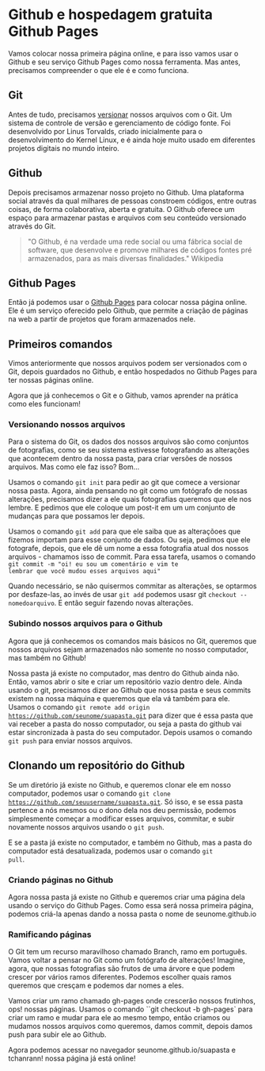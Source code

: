 # Github e hospedagem gratuita Github Pages

Vamos colocar nossa primeira página online, e para isso vamos usar o Github e seu serviço Github Pages como nossa ferramenta. Mas antes, precisamos compreender o que ele é e como funciona.

## Git

Antes de tudo, precisamos [versionar](http://rogerdudler.github.io/git-guide/index.pt_BR.html) nossos arquivos com o Git. Um sistema de controle de versão e gerenciamento de código fonte. Foi desenvolvido por Linus Torvalds, criado inicialmente para o desenvolvimento do Kernel Linux, e é ainda hoje muito usado em diferentes projetos digitais no mundo inteiro.

## Github

Depois precisamos armazenar nosso projeto no Github. Uma plataforma social através da qual milhares de pessoas constroem códigos, entre outras coisas, de forma colaborativa, aberta e gratuita. O Github oferece um espaço para armazenar pastas e arquivos com seu conteúdo versionado através do Git.

>"O Github, é na verdade uma rede social ou uma fábrica social de software, que desenvolve e promove milhares de códigos fontes pré armazenados, para as mais diversas finalidades." Wikipedia

## Github Pages

Então já podemos usar o [Github Pages](https://tableless.com.br/criando-paginas-web-para-seus-repositorios-com-o-github-pages/) para colocar nossa página online. Ele é um serviço oferecido pelo Github, que permite a criação de páginas na web a partir de projetos que foram armazenados nele.

## Primeiros comandos

Vimos anteriormente que nossos arquivos podem ser versionados com o Git, depois guardados no Github, e então hospedados no Github Pages para ter nossas páginas online.

Agora que já conhecemos o Git e o Github, vamos aprender na prática como eles funcionam!

### Versionando nossos arquivos

Para o sistema do Git, os dados dos nossos arquivos são como conjuntos de fotografias, como se seu sistema estivesse fotografando as alterações que acontecem dentro da nossa pasta, para criar versões de nossos arquivos. Mas como ele faz isso? Bom...

Usamos o comando <code>git init</code> para pedir ao git que comece a versionar nossa pasta. Agora, ainda pensando no git como um fotógrafo de nossas alterações, precisamos dizer a ele quais fotografias queremos que ele nos lembre. E pedimos que ele coloque um post-it em um um conjunto de mudanças para que possamos ler depois. 

Usamos o comando <code>git add</code> para que ele saiba que as alteraçõoes que fizemos importam para esse conjunto de dados. Ou seja, pedimos que ele fotografe, depois, que ele dê um nome a essa fotografia atual dos nossos arquivos - chamamos isso de commit. Para essa tarefa, usamos o comando <code>git commit -m "oi! eu sou um comentário e vim te lembrar que você mudou esses arquivos aqui"</code>

Quando necessário, se não quisermos commitar as alterações, se optarmos por desfaze-las, ao invés de usar <code>git add</code> podemos usasr git <code>checkout -- nomedoarquivo</code>. E então seguir fazendo novas alterações.

### Subindo nossos arquivos para o Github

Agora que já conhecemos os comandos mais básicos no Git, queremos que nossos arquivos sejam armazenados não somente no nosso computador, mas também no Github!

Nossa pasta já existe no computador, mas dentro do Github ainda não. Então, vamos abrir o site e criar um repositório vazio dentro dele. Ainda usando o git, precisamos dizer ao Github que nossa pasta e seus commits existem na nossa máquina e queremos que ela vá também para ele. Usamos o comando <code>git remote add origin https://github.com/seunome/suapasta.git</code> para dizer que é essa pasta que vai receber a pasta do nosso computador, ou seja a pasta do github vai estar sincronizada à pasta do seu computador. Depois usamos o comando <code>git push</code> para enviar nossos arquivos.

## Clonando um repositório do Github

Se um diretório já existe no Github, e queremos clonar ele em nosso computador, podemos usar o comando <code>git clone https://github.com/seuusername/suapasta.git</code>. Só isso, e se essa pasta pertence a nós mesmos ou o dono dela nos deu permissão, podemos simplesmente começar a modificar esses arquivos, commitar, e subir novamente nossos arquivos usando o `git push`.

E se a pasta já existe no computador, e também no Github, mas a pasta do computador está desatualizada, podemos usar o comando <code>git pull</code>.

### Criando páginas no Github

Agora nossa pasta já existe no Github e queremos criar uma página dela usando o serviço do Github Pages. Como essa será nossa primeira página, podemos criá-la apenas dando a nossa pasta o nome de seunome.github.io

### Ramificando páginas

O Git tem um recurso maravilhoso chamado Branch, ramo em português. Vamos voltar a pensar no Git como um fotógrafo de alterações! Imagine, agora, que nossas fotografias são frutos de uma árvore e que podem crescer por vários ramos diferentes. Podemos escolher quais ramos queremos que cresçam e podemos dar nomes a eles.

Vamos criar um ramo chamado gh-pages onde crescerão nossos frutinhos, ops! nossas páginas. Usamos o comando ``git checkout -b gh-pages` para criar um ramo e mudar para ele ao mesmo tempo, então criamos ou mudamos nossos arquivos como queremos, damos commit, depois damos push para subir ele ao Github.

Agora podemos acessar no navegador seunome.github.io/suapasta e tchanrann! nossa página já está online!